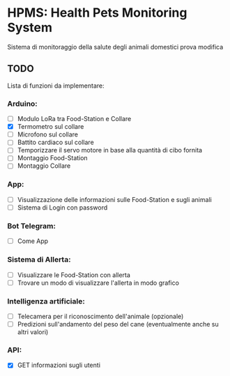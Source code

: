 # HPMS: Health Pets Monitoring System
Sistema di monitoraggio della salute degli animali domestici
prova modifica


## TODO
Lista di funzioni da implementare:

### Arduino:
- [ ] Modulo LoRa tra Food-Station e Collare
- [X] Termometro sul collare
- [ ] Microfono sul collare
- [ ] Battito cardiaco sul collare
- [ ] Temporizzare il servo motore in base alla quantità di cibo fornita
- [ ] Montaggio Food-Station
- [ ] Montaggio Collare

### App:
- [ ] Visualizzazione delle informazioni sulle Food-Station e sugli animali
- [ ] Sistema di Login con password

### Bot Telegram:
- [ ] Come App

### Sistema di Allerta:
- [ ] Visualizzare le Food-Station con allerta
- [ ] Trovare un modo di visualizzare l'allerta in modo grafico

### Intelligenza artificiale:
- [ ] Telecamera per il riconoscimento dell'animale (opzionale)
- [ ] Predizioni sull'andamento del peso del cane (eventualmente anche su altri valori)

### API:
- [X] GET informazioni sugli utenti
